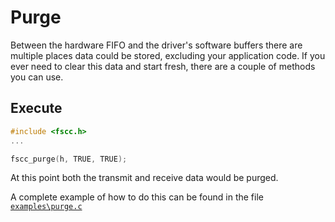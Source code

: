 Purge
=====

Between the hardware FIFO and the driver's software buffers there are multiple places data could 
be stored, excluding your application code. If you ever need to clear this data and start fresh, 
there are a couple of methods you can use.

Execute
-------

```c
#include <fscc.h>
...

fscc_purge(h, TRUE, TRUE);
```

At this point both the transmit and receive data would be purged.

A complete example of how to do this can be found in the file
[`examples\purge.c`](https://github.com/commtech/cfscc/blob/master/examples/purge/purge.c)
